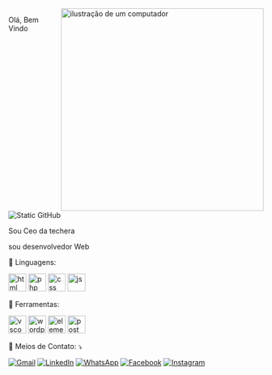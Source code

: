 
<img src="https://raw.githubusercontent.com/MicaelliMedeiros/micaellimedeiros/master/image/computer-illustration.png" alt="ilustração de um computador" min-width="400px" max-width="400px" width="400px" align="right">


Olá, Bem Vindo

<img src="https://img.shields.io/static/v1?label=Overview&message=DANIEl&color=f8efd4&style=for-the-badge&logo=GitHub" alt="Static GitHub">
<p>Sou Ceo da techera<br/> 
  
  sou desenvolvedor Web</p>

<p align="left">
  🦄 Linguagens: 
  
  <img src="https://cdn-icons-png.flaticon.com/128/1051/1051328.png" alt="html" width=35px/></a>
  <img src="https://cdn-icons-png.flaticon.com/128/1/1975.png" alt="php" width=35px/></a>
  <img src="https://cdn-icons-png.flaticon.com/128/732/732007.png" alt="css" width=35px/></a>
  <img src="https://cdn-icons-png.flaticon.com/128/721/721671.png" alt="js" width=35px/></a>
  
</p>

<p align="left">
  💼 Ferramentas:
  
   <img src="https://cdn-icons-png.flaticon.com/128/15713/15713436.png" alt="vscode" width=35px /></a>
   <img src="https://cdn-icons-png.flaticon.com/128/270/270832.png" alt="wordpress" width=35px/></a>
   <img src="https://cdn-icons-png.flaticon.com/128/5968/5968699.png" alt="elementor" width=35px/></a>
   <img src="https://cdn-icons-png.flaticon.com/128/10464/10464247.png" alt="post" width=35px/></a>
</p>
<p align="left">
  💌 Meios de Contato: ⤵️
</p>

<p align="left">
  <a href="#" title="Gmail">
  <img src="https://img.shields.io/badge/-Gmail-FF0000?style=flat-square&labelColor=FF0000&logo=gmail&logoColor=white&link=LINK-DO-SEU-GMAIL" alt="Gmail"/></a>
  <a href="https://www.linkedin.com/in/daniel-souza-263b63238/" title="LinkedIn">
  <img src="https://img.shields.io/badge/-Linkedin-0e76a8?style=flat-square&logo=Linkedin&logoColor=white&link=LINK-DO-SEU-LINKEDIN" alt="LinkedIn"/></a>
  <a href="https://w.app/1gtval" title="WhatsApp">
  <img src="https://img.shields.io/badge/-WhatsApp-25d366?style=flat-square&labelColor=25d366&logo=whatsapp&logoColor=white&link=API-DO-SEU-WHATSAPP" alt="WhatsApp"/></a>
  <a href="https://www.facebook.com/daniel.desouzasantos.35?locale=pt_BR" title="Facebook">
  <img src="https://img.shields.io/badge/-Facebook-3b5998?style=flat-square&labelColor=3b5998&logo=facebook&logoColor=white&link=LINK-DO-SEU-FACEBOOK" alt="Facebook"/></a>
  <a href="https://www.instagram.com/nielvbsouza/" title="Instagram">
  <img src="https://img.shields.io/badge/-Instagram-DF0174?style=flat-square&labelColor=DF0174&logo=instagram&logoColor=white&link=LINK-DO-SEU-INSTAGRAM" alt="Instagram"/></a>
</p>
